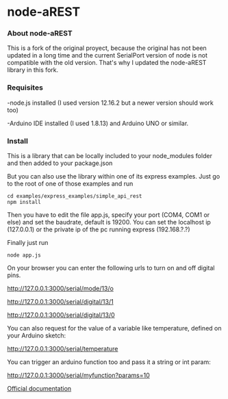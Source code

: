 node-aREST
==========

### About node-aREST

This is a fork of the original proyect, because the original has not been updated in a long time and the current SerialPort version of node is not compatible with the old version. That's why I updated the node-aREST library in this fork.

### Requisites

-node.js installed (I used version 12.16.2 but a newer version should work too)

-Arduino IDE installed (I used 1.8.13) and Arduino UNO or similar.

### Install

This is a library that can be locally included to your node_modules folder and then added to your package.json

But you can also use the library within one of its express examples. Just go to the root of one of those examples and run 
```
cd examples/express_examples/simple_api_rest
npm install
```

Then you have to edit the file app.js, specify your port (COM4, COM1 or else) and set the baudrate, default is 19200.
You can set the localhost ip (127.0.0.1) or the private ip of the pc running express (192.168.?.?)

Finally just run 

```
node app.js
```

On your browser you can enter the following urls to turn on and off digital pins.

http://127.0.0.1:3000/serial/mode/13/o

http://127.0.0.1:3000/serial/digital/13/1

http://127.0.0.1:3000/serial/digital/13/0

You can also request for the value of a variable like temperature, defined on your Arduino sketch:

http://127.0.0.1:3000/serial/temperature

You can trigger an arduino function too and pass it a string or int param:

http://127.0.0.1:3000/serial/myfunction?params=10

[Official documentation](https://github.com/marcoschwartz/aREST)
